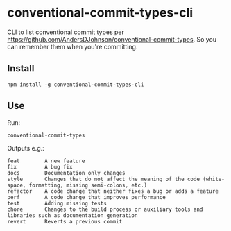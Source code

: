 # conventional-commit-types-cli

CLI to list conventional commit types per https://github.com/AndersDJohnson/conventional-commit-types.
So you can remember them when you're committing.

## Install

```
npm install -g conventional-commit-types-cli
```

## Use

Run:
```
conventional-commit-types
```
Outputs e.g.:
```
feat    	A new feature
fix     	A bug fix
docs    	Documentation only changes
style   	Changes that do not affect the meaning of the code (white-space, formatting, missing semi-colons, etc.)
refactor	A code change that neither fixes a bug or adds a feature
perf    	A code change that improves performance
test    	Adding missing tests
chore   	Changes to the build process or auxiliary tools and libraries such as documentation generation
revert  	Reverts a previous commit
```
